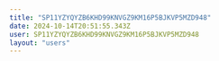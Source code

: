 ```yaml
---
title: "SP11YZYQYZB6KHD99KNVGZ9KM16P5BJKVP5MZD948"
date: 2024-10-14T20:51:55.343Z
user: SP11YZYQYZB6KHD99KNVGZ9KM16P5BJKVP5MZD948
layout: "users"
---
```

    